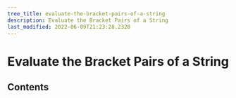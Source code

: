 ```yaml
---
tree_title: evaluate-the-bracket-pairs-of-a-string
description: Evaluate the Bracket Pairs of a String
last_modified: 2022-06-09T21:23:28.2328
---
```


# Evaluate the Bracket Pairs of a String

## Contents
